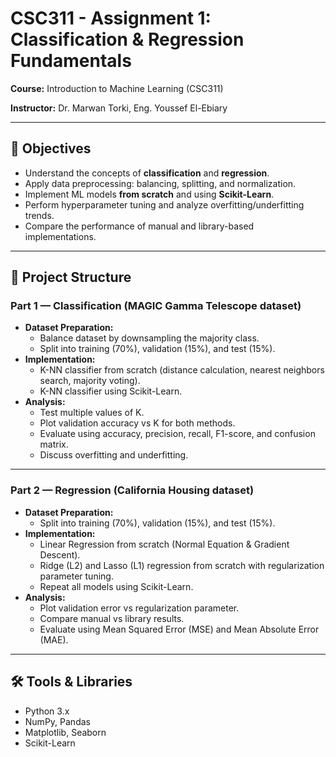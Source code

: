 # CSC311 - Assignment 1: Classification & Regression Fundamentals

**Course:** Introduction to Machine Learning (CSC311)  

**Instructor:** Dr. Marwan Torki, Eng. Youssef El-Ebiary 

---

## 🎯 Objectives
- Understand the concepts of **classification** and **regression**.
- Apply data preprocessing: balancing, splitting, and normalization.
- Implement ML models **from scratch** and using **Scikit-Learn**.
- Perform hyperparameter tuning and analyze overfitting/underfitting trends.
- Compare the performance of manual and library-based implementations.

---

## 📂 Project Structure

### **Part 1 — Classification (MAGIC Gamma Telescope dataset)**
- **Dataset Preparation:**
  - Balance dataset by downsampling the majority class.
  - Split into training (70%), validation (15%), and test (15%).
- **Implementation:**
  - K-NN classifier from scratch (distance calculation, nearest neighbors search, majority voting).
  - K-NN classifier using Scikit-Learn.
- **Analysis:**
  - Test multiple values of K.
  - Plot validation accuracy vs K for both methods.
  - Evaluate using accuracy, precision, recall, F1-score, and confusion matrix.
  - Discuss overfitting and underfitting.

---

### **Part 2 — Regression (California Housing dataset)**
- **Dataset Preparation:**
  - Split into training (70%), validation (15%), and test (15%).
- **Implementation:**
  - Linear Regression from scratch (Normal Equation & Gradient Descent).
  - Ridge (L2) and Lasso (L1) regression from scratch with regularization parameter tuning.
  - Repeat all models using Scikit-Learn.
- **Analysis:**
  - Plot validation error vs regularization parameter.
  - Compare manual vs library results.
  - Evaluate using Mean Squared Error (MSE) and Mean Absolute Error (MAE).

---

## 🛠 Tools & Libraries
- Python 3.x
- NumPy, Pandas
- Matplotlib, Seaborn
- Scikit-Learn
